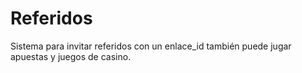 # Referidos
Sistema para invitar referidos con un enlace_id también puede jugar apuestas y juegos de casino.
